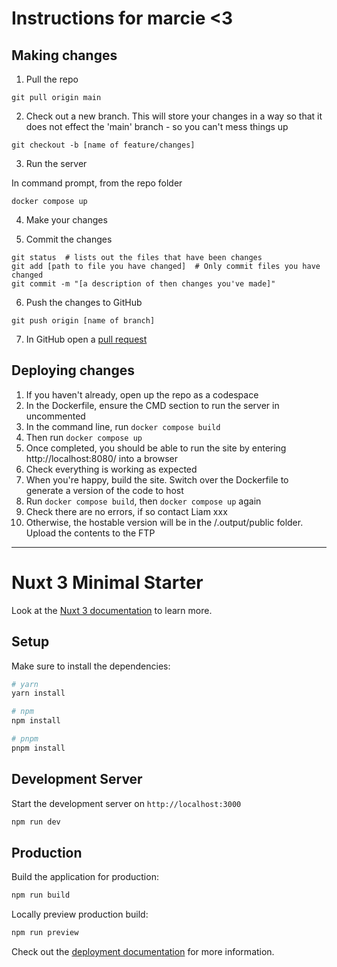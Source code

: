 # Instructions for marcie <3

## Making changes 

1. Pull the repo

```
git pull origin main
```

2. Check out a new branch. This will store your changes in a way so that it
does not effect the 'main' branch - so you can't mess things up

```
git checkout -b [name of feature/changes]
```

3. Run the server

In command prompt, from the repo folder

```
docker compose up
```

4. Make your changes

5. Commit the changes

```
git status  # lists out the files that have been changes
git add [path to file you have changed]  # Only commit files you have changed
git commit -m "[a description of then changes you've made]"
```

6. Push the changes to GitHub

```
git push origin [name of branch]
```

7. In GitHub open a [pull request](https://github.com/liamtlr/cattarius-psychotherapie/pulls)


## Deploying changes

1. If you haven't already, open up the repo as a codespace
2. In the Dockerfile, ensure the CMD section to run the server in uncommented
3. In the command line, run `docker compose build`
4. Then run `docker compose up`
5. Once completed, you should be able to run the site by entering http://localhost:8080/ into a browser
6. Check everything is working as expected
7. When you're happy, build the site. Switch over the Dockerfile to generate a version of the code to host
8. Run `docker compose build`, then `docker compose up` again
9. Check there are no errors, if so contact Liam xxx
10. Otherwise, the hostable version will be in the /.output/public folder. Upload the contents to the FTP

------

# Nuxt 3 Minimal Starter

Look at the [Nuxt 3 documentation](https://nuxt.com/docs/getting-started/introduction) to learn more.

## Setup

Make sure to install the dependencies:

```bash
# yarn
yarn install

# npm
npm install

# pnpm
pnpm install
```

## Development Server

Start the development server on `http://localhost:3000`

```bash
npm run dev
```

## Production

Build the application for production:

```bash
npm run build
```

Locally preview production build:

```bash
npm run preview
```

Check out the [deployment documentation](https://nuxt.com/docs/getting-started/deployment) for more information.

